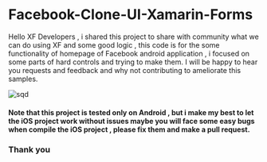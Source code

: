 # Facebook-Clone-UI-Xamarin-Forms
Hello XF Developers , i shared this project to share with community what we can do using XF and some good logic , this code is for the some functionality of homepage of Facebook android application , i focused on some parts of hard controls and trying to make them.
I will be happy to hear you requests and feedback and why not contributing to ameliorate this samples.

![sqd](giphy[1].gif)

#### Note that this project is tested only on Android , but i make my best to let the iOS project work without issues maybe you will face some easy bugs when compile the iOS project , please fix them and make a pull request.

### Thank you
